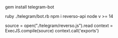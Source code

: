 gem install telegram-bot

ruby ./telegram/bot.rb
npm i reverso-api
node v >= 14

source = open("./telegram/reverso.js").read
context = ExecJS.compile(source)
context.call('exports')
